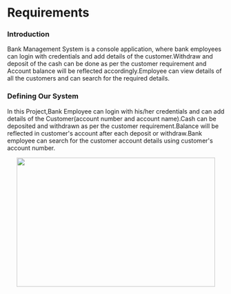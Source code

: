 # Requirements

### Introduction
Bank Management System is a console application, where bank employees can login with  credentials and add details of the customer.Withdraw and deposit of the cash can be done as per the customer requirement and Account balance will be reflected accordingly.Employee can view details of all the customers and can search for the required details.

### Defining Our System
In this Project,Bank Employee can login with his/her credentials and can add details of the Customer(account number and account name).Cash can be deposited and withdrawn as per the customer requirement.Balance will be reflected in customer's account after each deposit or withdraw.Bank employee can search for the customer account details using customer's account number.

<p align="center">
  <img width="460" height="300" src="">
</p>
